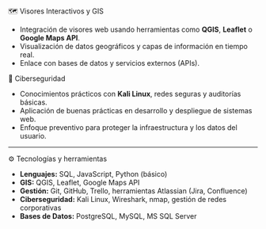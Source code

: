 🗺️ Visores Interactivos y GIS

- Integración de visores web usando herramientas como **QGIS**, **Leaflet** o **Google Maps API**.
- Visualización de datos geográficos y capas de información en tiempo real.
- Enlace con bases de datos y servicios externos (APIs).

🔐 Ciberseguridad

- Conocimientos prácticos con **Kali Linux**, redes seguras y auditorías básicas.
- Aplicación de buenas prácticas en desarrollo y despliegue de sistemas web.
- Enfoque preventivo para proteger la infraestructura y los datos del usuario.

---

⚙️ Tecnologías y herramientas

- **Lenguajes:** SQL, JavaScript, Python (básico)
- **GIS:** QGIS, Leaflet, Google Maps API
- **Gestión:** Git, GitHub, Trello, herramientas Atlassian (Jira, Confluence)
- **Ciberseguridad:** Kali Linux, Wireshark, nmap, gestión de redes corporativas
- **Bases de Datos:** PostgreSQL, MySQL, MS SQL Server
